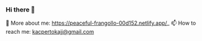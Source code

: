 ### Hi there 👋

💬 More about me: https://peaceful-frangollo-00d152.netlify.app/_
📫 How to reach me: kacpertokajj@gmail.com
<!--
**Coz1n1/Coz1n1** is a ✨ _special_ ✨ repository because its `README.md` (this file) appears on your GitHub profile.

Here are some ideas to get you started:

- 🔭 I’m currently working on ...
- 🌱 I’m currently learning ...
- 👯 I’m looking to collaborate on ...
- 🤔 I’m looking for help with ...
- 
- 
- 😄 Pronouns: ...
- ⚡ Fun fact: ...
-->

